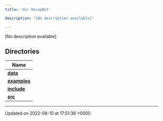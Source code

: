 ```yaml
---
title: 'dir DecayBit'

description: "[No description available]"

---
```







[No description available]

## Directories

| Name           |
| -------------- |
| **[data](/documentation/code/gambit_2-2/files/dir_8fe997977ddeb46c2d5a9c45a7a327f9/#dir-data)**  |
| **[examples](/documentation/code/gambit_2-2/files/dir_f7f1c49d68d0e9e50a92e471faebf0d2/#dir-examples)**  |
| **[include](/documentation/code/gambit_2-2/files/dir_3afb9e2f400de8c7e9b605282e1c5dea/#dir-include)**  |
| **[src](/documentation/code/gambit_2-2/files/dir_6418f39ebee91d99489cd9378d83f0ed/#dir-src)**  |






-------------------------------

Updated on 2022-08-10 at 17:51:36 +0000

